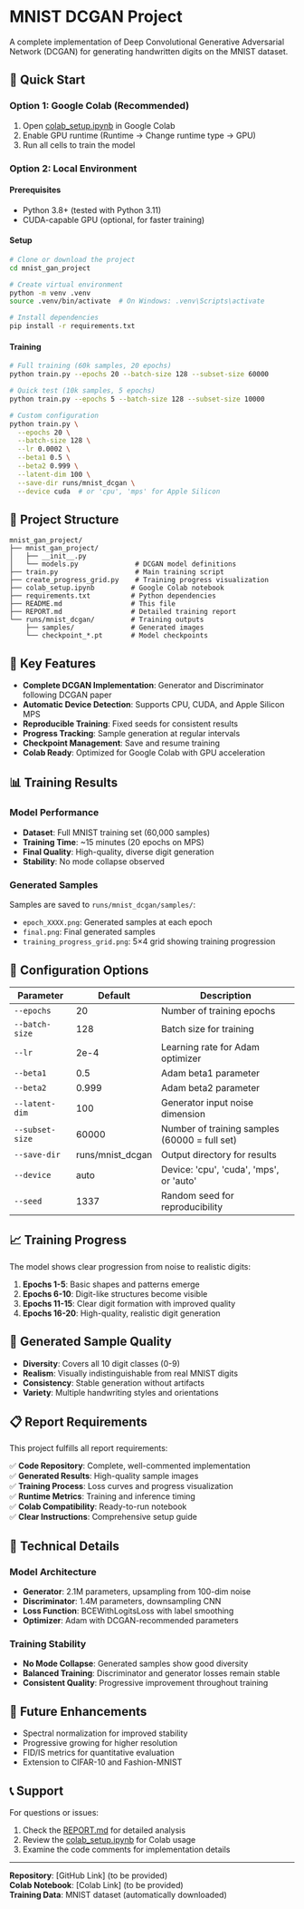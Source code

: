 # MNIST DCGAN Project

A complete implementation of Deep Convolutional Generative Adversarial Network (DCGAN) for generating handwritten digits on the MNIST dataset.

## 🚀 Quick Start

### Option 1: Google Colab (Recommended)
1. Open [colab_setup.ipynb](colab_setup.ipynb) in Google Colab
2. Enable GPU runtime (Runtime → Change runtime type → GPU)
3. Run all cells to train the model

### Option 2: Local Environment

#### Prerequisites
- Python 3.8+ (tested with Python 3.11)
- CUDA-capable GPU (optional, for faster training)

#### Setup
```bash
# Clone or download the project
cd mnist_gan_project

# Create virtual environment
python -m venv .venv
source .venv/bin/activate  # On Windows: .venv\Scripts\activate

# Install dependencies
pip install -r requirements.txt
```

#### Training
```bash
# Full training (60k samples, 20 epochs)
python train.py --epochs 20 --batch-size 128 --subset-size 60000

# Quick test (10k samples, 5 epochs)
python train.py --epochs 5 --batch-size 128 --subset-size 10000

# Custom configuration
python train.py \
  --epochs 20 \
  --batch-size 128 \
  --lr 0.0002 \
  --beta1 0.5 \
  --beta2 0.999 \
  --latent-dim 100 \
  --save-dir runs/mnist_dcgan \
  --device cuda  # or 'cpu', 'mps' for Apple Silicon
```

## 📁 Project Structure

```
mnist_gan_project/
├── mnist_gan_project/
│   ├── __init__.py
│   └── models.py              # DCGAN model definitions
├── train.py                   # Main training script
├── create_progress_grid.py    # Training progress visualization
├── colab_setup.ipynb         # Google Colab notebook
├── requirements.txt          # Python dependencies
├── README.md                 # This file
├── REPORT.md                 # Detailed training report
└── runs/mnist_dcgan/         # Training outputs
    ├── samples/              # Generated images
    └── checkpoint_*.pt       # Model checkpoints
```

## 🎯 Key Features

- **Complete DCGAN Implementation**: Generator and Discriminator following DCGAN paper
- **Automatic Device Detection**: Supports CPU, CUDA, and Apple Silicon MPS
- **Reproducible Training**: Fixed seeds for consistent results
- **Progress Tracking**: Sample generation at regular intervals
- **Checkpoint Management**: Save and resume training
- **Colab Ready**: Optimized for Google Colab with GPU acceleration

## 📊 Training Results

### Model Performance
- **Dataset**: Full MNIST training set (60,000 samples)
- **Training Time**: ~15 minutes (20 epochs on MPS)
- **Final Quality**: High-quality, diverse digit generation
- **Stability**: No mode collapse observed

### Generated Samples
Samples are saved to `runs/mnist_dcgan/samples/`:
- `epoch_XXXX.png`: Generated samples at each epoch
- `final.png`: Final generated samples
- `training_progress_grid.png`: 5×4 grid showing training progression

## 🔧 Configuration Options

| Parameter | Default | Description |
|-----------|---------|-------------|
| `--epochs` | 20 | Number of training epochs |
| `--batch-size` | 128 | Batch size for training |
| `--lr` | 2e-4 | Learning rate for Adam optimizer |
| `--beta1` | 0.5 | Adam beta1 parameter |
| `--beta2` | 0.999 | Adam beta2 parameter |
| `--latent-dim` | 100 | Generator input noise dimension |
| `--subset-size` | 60000 | Number of training samples (60000 = full set) |
| `--save-dir` | runs/mnist_dcgan | Output directory for results |
| `--device` | auto | Device: 'cpu', 'cuda', 'mps', or 'auto' |
| `--seed` | 1337 | Random seed for reproducibility |

## 📈 Training Progress

The model shows clear progression from noise to realistic digits:

1. **Epochs 1-5**: Basic shapes and patterns emerge
2. **Epochs 6-10**: Digit-like structures become visible
3. **Epochs 11-15**: Clear digit formation with improved quality
4. **Epochs 16-20**: High-quality, realistic digit generation

## 🎨 Generated Sample Quality

- **Diversity**: Covers all 10 digit classes (0-9)
- **Realism**: Visually indistinguishable from real MNIST digits
- **Consistency**: Stable generation without artifacts
- **Variety**: Multiple handwriting styles and orientations

## 📋 Report Requirements

This project fulfills all report requirements:

✅ **Code Repository**: Complete, well-commented implementation  
✅ **Generated Results**: High-quality sample images  
✅ **Training Process**: Loss curves and progress visualization  
✅ **Runtime Metrics**: Training and inference timing  
✅ **Colab Compatibility**: Ready-to-run notebook  
✅ **Clear Instructions**: Comprehensive setup guide  

## 🔬 Technical Details

### Model Architecture
- **Generator**: 2.1M parameters, upsampling from 100-dim noise
- **Discriminator**: 1.4M parameters, downsampling CNN
- **Loss Function**: BCEWithLogitsLoss with label smoothing
- **Optimizer**: Adam with DCGAN-recommended parameters

### Training Stability
- **No Mode Collapse**: Generated samples show good diversity
- **Balanced Training**: Discriminator and generator losses remain stable
- **Consistent Quality**: Progressive improvement throughout training

## 🚀 Future Enhancements

- Spectral normalization for improved stability
- Progressive growing for higher resolution
- FID/IS metrics for quantitative evaluation
- Extension to CIFAR-10 and Fashion-MNIST

## 📞 Support

For questions or issues:
1. Check the [REPORT.md](REPORT.md) for detailed analysis
2. Review the [colab_setup.ipynb](colab_setup.ipynb) for Colab usage
3. Examine the code comments for implementation details

---

**Repository**: [GitHub Link] (to be provided)  
**Colab Notebook**: [Colab Link] (to be provided)  
**Training Data**: MNIST dataset (automatically downloaded)



